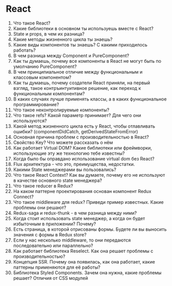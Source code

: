 # React

1. Что такое React?
2. Какие библиотеки в основном ты используешь вместе с React?
3. State и props, в чем их разница?
4. Какие методы жизненного цикла ты знаешь?
5. Какие виды компонентов ты знаешь? С какими приходилось работать?
6. В чем разница между Component и PureComponent?
7. Как ты думаешь, почему все компоненты в React не могут быть по умолчанию PureComponent?
8. В чем принципиальное отличие между функциональным и классовым компонентом?
9. Как ты думаешь, почему создатели React приняли, на первый взгляд, такое контръинтуитивное решение, как переход к функциональным компонентам?
10. В каких случаях лучше применять классы, а в каких функциональное программирование?
11. Что такое неконтролируемые компоненты?
12. Что такое refs? Какой параметр принимает? Для чего они используются?
13. Какой метод жизненного цикла есть у React, чтобы отлавливать ошибки? (componentDidCatch, getDerivedStateFromError)
14. Основная причина проблем с производительностью в React?
15. Свойство Key? Что можете рассказать о нём
16. Как работает Virtual DOM? Какие библиотеки или фреймворки, использующие эту же технологию тебе известны?
17. Когда было бы оправдано использование virtual dom без React?
18. Flux архитектура - что это, преимущества, недостатки.
19. Какими State менеджерами вы пользовались?
20. Что такое React Context? Как вы думаете, почему его не используют в качестве основного state менеджера?
21. Что такое reducer в Redux?
22. На каком паттерне проектирования основан компонент Redux Connect?
23. Что такое middleware для redux? Приведи пример известных. Какие проблемы они решают?
24. Redux-saga и redux-thunk - в чем разница между ними?
25. Когда стоит использовать state менеджер, а когда он будет избыточным в приложении? Почему?
26. Есть страница, в которой отрисованы формы. Будете ли вы выносить значения с формы в Redux store?
27. Если у нас несколько middleware, то они передаются последовательно или
    параллельно?
28. Как работает библиотека Reselect. Как она решает проблемы с
    производительностью?
29. Концепция SSR. Почему она появилась, как она работает, какие паттерны применяются для её работы?
30. Библиотека Styled Components. Зачем она нужна, какие проблемы решает? Отличия от CSS модулей
